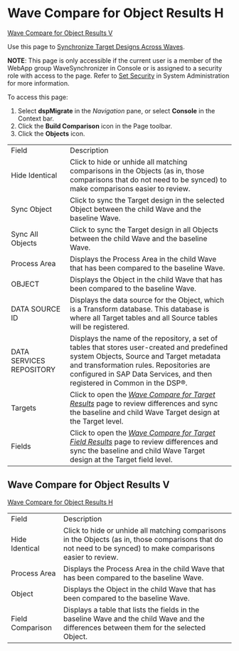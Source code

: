 # Wave Compare for Object Results H

[Wave Compare for Object Results
V](Wave_Compare_for_Object_Results_H.htm#Wave_Compare_for_Object_Results_V)

<div class="use" data-xmlns="">

Use this page to [Synchronize Target Designs Across
Waves](../Use_Cases/Synchronize_Target_Designs_Across_Waves.htm).

</div>

**NOTE**: This page is only accessible if the current user is a member
of the WebApp group WaveSynchronizer in Console or is assigned to a
security role with access to the page. Refer to [Set
Security](../../../Platform/Sys_Admin/Use_Cases/Setting_security.htm) in
System Administration for more information.

To access this page:

1.  Select
    <span style="font-weight: bold;" data-xmlns="http://www.w3.org/1999/xhtml">dspMigrate</span>
    in the
    <span style="font-style: italic;" data-xmlns="http://www.w3.org/1999/xhtml">Navigation</span>
    pane, or select
    <span style="font-weight: bold;" data-xmlns="http://www.w3.org/1999/xhtml">Console</span>
    in the Context bar.
2.  Click the
    <span style="font-weight: bold;" data-xmlns="http://www.w3.org/1999/xhtml">
    Build Comparison</span> icon in the Page toolbar.
3.  Click the
    <span style="font-weight: bold;" data-xmlns="http://www.w3.org/1999/xhtml">Objects</span>
    icon.

|                          |                                                                                                                                                                                                                                                                |
| ------------------------ | -------------------------------------------------------------------------------------------------------------------------------------------------------------------------------------------------------------------------------------------------------------- |
| Field                    | Description                                                                                                                                                                                                                                                    |
| Hide Identical           | Click to hide or unhide all matching comparisons in the Objects (as in, those comparisons that do not need to be synced) to make comparisons easier to review.                                                                                                 |
| Sync Object              | Click to sync the Target design in the selected Object between the child Wave and the baseline Wave.                                                                                                                                                           |
| Sync All Objects         | Click to sync the Target design in all Objects between the child Wave and the baseline Wave.                                                                                                                                                                   |
| Process Area             | Displays the Process Area in the child Wave that has been compared to the baseline Wave.                                                                                                                                                                       |
| OBJECT                   | Displays the Object in the child Wave that has been compared to the baseline Wave.                                                                                                                                                                             |
| DATA SOURCE ID           | Displays the data source for the Object, which is a Transform database. This database is where all Target tables and all Source tables will be registered.                                                                                                     |
| DATA SERVICES REPOSITORY | Displays the name of the repository, a set of tables that stores user-created and predefined system Objects, Source and Target metadata and transformation rules. Repositories are configured in SAP Data Services, and then registered in Common in the DSP®. |
| Targets                  | Click to open the *[Wave Compare for Target Results](Wave_Compare_for_Target_Results.htm)* page to review differences and sync the baseline and child Wave Target design at the Target level.                                                                  |
| Fields                   | Click to open the *[Wave Compare for Target Field Results](Wave_Compare_for_Target_Field_Results.htm)* page to review differences and sync the baseline and child Wave Target design at the Target field level.                                                |

## <span id="Wave_Compare_for_Object_Results_V"></span>Wave Compare for Object Results V

[Wave Compare for Object Results
H](Wave_Compare_for_Object_Results_H.htm)

|                  |                                                                                                                                                                |
| ---------------- | -------------------------------------------------------------------------------------------------------------------------------------------------------------- |
| Field            | Description                                                                                                                                                    |
| Hide Identical   | Click to hide or unhide all matching comparisons in the Objects (as in, those comparisons that do not need to be synced) to make comparisons easier to review. |
| Process Area     | Displays the Process Area in the child Wave that has been compared to the baseline Wave.                                                                       |
| Object           | Displays the Object in the child Wave that has been compared to the baseline Wave.                                                                             |
| Field Comparison | Displays a table that lists the fields in the baseline Wave and the child Wave and the differences between them for the selected Object.                       |
